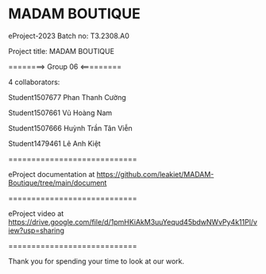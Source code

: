 MADAM BOUTIQUE
============================

eProject-2023 Batch no: T3.2308.A0

Project title: MADAM BOUTIQUE

========> Group 06 <=========

4 collaborators:

Student1507677  Phan Thanh Cường

Student1507661  Vũ Hoàng Nam

Student1507666  Huỳnh Trần Tân Viễn

Student1479461  Lê Anh Kiệt

============================

eProject documentation at https://github.com/leakiet/MADAM-Boutique/tree/main/document

============================

eProject video at https://drive.google.com/file/d/1pmHKiAkM3uuYequd45bdwNWvPy4k11Pl/view?usp=sharing


============================

Thank you for spending your time to look at our work.
